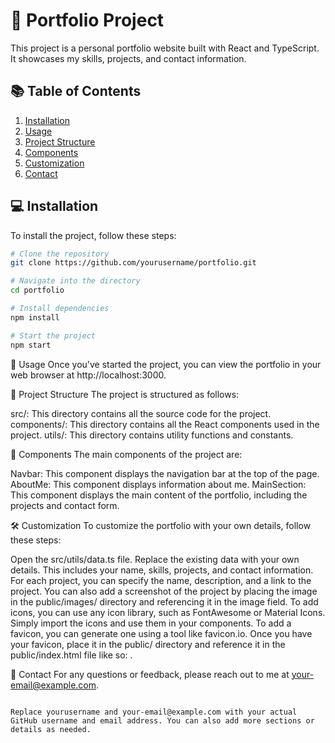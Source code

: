 # 🎨 Portfolio Project

This project is a personal portfolio website built with React and TypeScript. It showcases my skills, projects, and contact information.

## 📚 Table of Contents

1. [Installation](#installation)
2. [Usage](#usage)
3. [Project Structure](#project-structure)
4. [Components](#components)
5. [Customization](#customization)
6. [Contact](#contact)

## 💻 Installation

To install the project, follow these steps:

```bash
# Clone the repository
git clone https://github.com/yourusername/portfolio.git

# Navigate into the directory
cd portfolio

# Install dependencies
npm install

# Start the project
npm start


```

🚀 Usage
Once you've started the project, you can view the portfolio in your web browser at http://localhost:3000.

📂 Project Structure
The project is structured as follows:

src/: This directory contains all the source code for the project.
components/: This directory contains all the React components used in the project.
utils/: This directory contains utility functions and constants.

🧩 Components
The main components of the project are:

Navbar: This component displays the navigation bar at the top of the page.
AboutMe: This component displays information about me.
MainSection: This component displays the main content of the portfolio, including the projects and contact form.

🛠 Customization
To customize the portfolio with your own details, follow these steps:

Open the src/utils/data.ts file.
Replace the existing data with your own details. This includes your name, skills, projects, and contact information.
For each project, you can specify the name, description, and a link to the project. You can also add a screenshot of the project by placing the image in the public/images/ directory and referencing it in the image field.
To add icons, you can use any icon library, such as FontAwesome or Material Icons. Simply import the icons and use them in your components.
To add a favicon, you can generate one using a tool like favicon.io. Once you have your favicon, place it in the public/ directory and reference it in the public/index.html file like so: <link rel="icon" href="%PUBLIC_URL%/favicon.ico" />.

📧 Contact
For any questions or feedback, please reach out to me at your-email@example.com.

```

Replace yourusername and your-email@example.com with your actual GitHub username and email address. You can also add more sections or details as needed.

```
